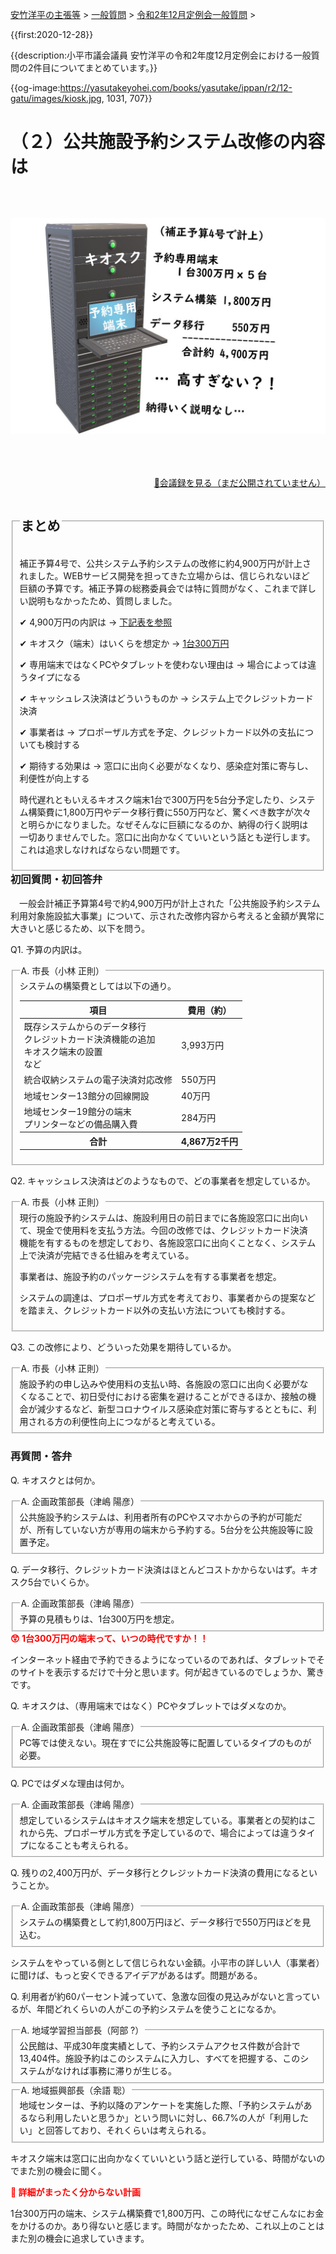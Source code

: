<p class="breadcrumbs"><a href="../../../index.md">安竹洋平の主張等</a> > <a href="../../index.md">一般質問</a> > <a href="./index.md">令和2年12月定例会一般質問</a> > 

{{first:2020-12-28}}

{{description:小平市議会議員 安竹洋平の令和2年度12月定例会における一般質問の2件目についてまとめています。}}

{{og-image:https://yasutakeyohei.com/books/yasutake/ippan/r2/12-gatu/images/kiosk.jpg, 1031, 707}}

<style type="text/css">
h4 {
  text-decoration: underline;
}
</style>

# （２）公共施設予約システム改修の内容は

<figure style="margin:4rem 0">
<img src="./images/kiosk.jpg" alt="キオスク" data-zoomable="" style="z-index:999">
</figure>

<p style="text-align:right"><a href="https://ssp.kaigiroku.net/tenant/kodaira/SpTop.html">📄会議録を見る（まだ公開されていません）</a></p>

<fieldset class="point">
  <legend>
    <h2 class="point"> まとめ </h2>
  </legend>
  <p class="point">補正予算4号で、公共システム予約システムの改修に約4,900万円が計上されました。WEBサービス開発を担ってきた立場からは、信じられないほど巨額の予算です。補正予算の総務委員会では特に質問がなく、これまで詳しい説明もなかったため、質問しました。</p>
  <p class="point">✔ 4,900万円の内訳は<span> → <a href="#uchiwake">下記表を参照</a></span></p>
  <p class="point">✔ キオスク（端末）はいくらを想定か<span> → <a href="#uchiwake">1台300万円</a></span></p>
  <p class="point">✔ 専用端末ではなくPCやタブレットを使わない理由は<span> → 場合によっては違うタイプになる</span></p>

  <p class="point">✔ キャッシュレス決済はどういうものか<span> → システム上でクレジットカード決済</span></p>
  <p class="point">✔ 事業者は<span> → プロポーザル方式を予定、クレジットカード以外の支払についても検討する</span></p>
  <p class="point">✔ 期待する効果は<span> → 窓口に出向く必要がなくなり、感染症対策に寄与し、利便性が向上する</span></p>
  <p class="point">時代遅れともいえるキオスク端末1台で300万円を5台分予定したり、システム構築費に1,800万円やデータ移行費に550万円など、驚くべき数字が次々と明らかになりました。なぜそんなに巨額になるのか、納得の行く説明は一切ありませんでした。窓口に出向かなくていいという話とも逆行します。これは追求しなければならない問題です。</p>
</fieldset>

<h3 style="margin-top:0"> 初回質問・初回答弁</h3>

<div class="letter">

　一般会計補正予算第4号で約4,900万円が計上された「公共施設予約システム利用対象施設拡大事業」について、示された改修内容から考えると金額が異常に大きいと感じるため、以下を問う。

<span class="q-a">Q1.</span> 予算の内訳は。

<fieldset class="touben" id="uchiwake">
<legend><span class="q-a">A.</span> 市長（小林 正則）</legend>
システムの構築費としては以下の通り。

<table class="simple">
<thead><tr>
<th>項目</th>
<th>費用（約）</th>
</tr></thead>
<tr>
<td>
既存システムからのデータ移行<br>
クレジットカード決済機能の追加<br>
キオスク端末の設置<br>
など
</td>
<td>3,993万円</td>
</tr>

<tr>
<td>統合収納システムの電子決済対応改修</td>
<td>550万円</td>
</tr>

<tr>
<td>地域センター13館分の回線開設</td>
<td>40万円</td>
</tr>

<tr>
<td>
地域センター19館分の端末<br>
プリンターなどの備品購入費
</td>
<td>284万円</td>
</tr>

<tr>
<th>合計</th><th>4,867万2千円</th>
</tr>

</table>


</fieldset>

<span class="q-a">Q2.</span> キャッシュレス決済はどのようなもので、どの事業者を想定しているか。

<fieldset class="touben">
<legend><span class="q-a">A.</span> 市長（小林 正則）</legend>
現行の施設予約システムは、施設利用日の前日までに各施設窓口に出向いて、現金で使用料を支払う方法。今回の改修では、クレジットカード決済機能を有するものを想定しており、各施設窓口に出向くことなく、システム上で決済が完結できる仕組みを考えている。

事業者は、施設予約のパッケージシステムを有する事業者を想定。

システムの調達は、プロポーザル方式を考えており、事業者からの提案などを踏まえ、クレジットカード以外の支払い方法についても検討する。
</fieldset>

<span class="q-a">Q3.</span> この改修により、どういった効果を期待しているか。

<fieldset class="touben">
<legend><span class="q-a">A.</span> 市長（小林 正則）</legend>
施設予約の申し込みや使用料の支払い時、各施設の窓口に出向く必要がなくなることで、初日受付における密集を避けることができるほか、接触の機会が減少するなど、新型コロナウイルス感染症対策に寄与するとともに、利用される方の利便性向上につながると考えている。
</fieldset>

</div>

### 再質問・答弁

<span class="q-a">Q.</span> キオスクとは何か。

<fieldset class="touben">
<legend><span class="q-a">A.</span> 企画政策部長（津嶋 陽彦）</legend>
公共施設予約システムは、利用者所有のPCやスマホからの予約が可能だが、所有していない方が専用の端末から予約する。5台分を公共施設等に設置予定。
</fieldset>

<span class="q-a">Q.</span> データ移行、クレジットカード決済はほとんどコストかからないはず。キオスク5台でいくらか。

<fieldset class="touben">
<legend><span class="q-a">A.</span> 企画政策部長（津嶋 陽彦）</legend>
予算の見積もりは、1台300万円を想定。
</fieldset>

<div class="tips">
<strong style="color:red">😲 1台300万円の端末って、いつの時代ですか！！</strong>

インターネット経由で予約できるようになっているのであれば、タブレットでそのサイトを表示するだけで十分と思います。何が起きているのでしょうか、驚きです。

</div>

<span class="q-a">Q.</span> キオスクは、（専用端末ではなく）PCやタブレットではダメなのか。

<fieldset class="touben">
<legend><span class="q-a">A.</span> 企画政策部長（津嶋 陽彦）</legend>
PC等では使えない。現在すでに公共施設等に配置しているタイプのものが必要。
</fieldset>

<span class="q-a">Q.</span> PCではダメな理由は何か。

<fieldset class="touben">
<legend><span class="q-a">A.</span> 企画政策部長（津嶋 陽彦）</legend>
想定しているシステムはキオスク端末を想定している。事業者との契約はこれから先、プロポーザル方式を予定しているので、場合によっては違うタイプになることも考えられる。
</fieldset>

<span class="q-a">Q.</span> 残りの2,400万円が、データ移行とクレジットカード決済の費用になるということか。

<fieldset class="touben">
<legend><span class="q-a">A.</span> 企画政策部長（津嶋 陽彦）</legend>
システムの構築費として約1,800万円ほど、データ移行で550万円ほどを見込む。
</fieldset>

システムをやっている側として信じられない金額。小平市の詳しい人（事業者）に聞けば、もっと安くできるアイデアがあるはず。問題がある。

<span class="q-a">Q.</span> 利用者が約60パーセント減っていて、急激な回復の見込みがないと言っているが、年間どれくらいの人がこの予約システムを使うことになるか。

<fieldset class="touben">
<legend><span class="q-a">A.</span> 地域学習担当部長（阿部 ?）</legend>
公民館は、平成30年度実績として、予約システムアクセス件数が合計で13,404件。施設予約はこのシステムに入力し、すべてを把握する、このシステムがなければ事務に滞りが生じる。
</fieldset>

<fieldset class="touben">
<legend><span class="q-a">A.</span> 地域振興部長（余語 聡）</legend>
地域センターは、予約以降のアンケートを実施した際、「予約システムがあるなら利用したいと思うか」という問いに対し、66.7%の人が「利用したい」と回答しており、それくらいは考えられる。
</fieldset>

キオスク端末は窓口に出向かなくていいという話と逆行している、時間がないのでまた別の機会に聞く。

<div class="tips">
<strong style="color:red">🤔 詳細がまったく分からない計画</strong>

1台300万円の端末、システム構築費で1,800万円、この時代になぜこんなにお金をかけるのか。あり得ないと感じます。時間がなかったため、これ以上のことはまた別の機会に追求していきます。

</fieldset>
